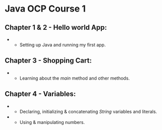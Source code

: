 # Java OCP Course 1
## Chapter 1 & 2 - Hello world App:
*   - Setting up Java and running my first app.
## Chapter 3 - Shopping Cart:
*   - Learning about the *main* method and other methods.
## Chapter 4 - Variables:
*   - Declaring, initializing & concatenating *String* variables and literals.
*   - Using & manipulating numbers.